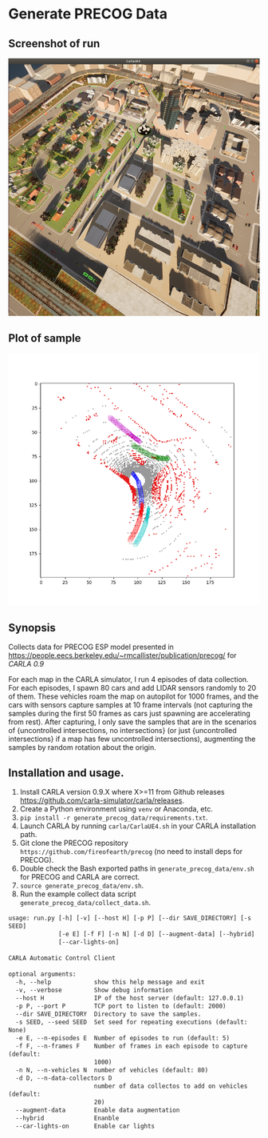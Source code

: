 # Generate PRECOG Data

## Screenshot of run

![run screenshot](https://raw.githubusercontent.com/fireofearth/generate_precog_data/master/assets/precog_generate_data.png)

## Plot of sample

![plot sample](https://raw.githubusercontent.com/fireofearth/generate_precog_data/master/assets/plot_sample.png)

## Synopsis

Collects data for PRECOG ESP model presented in <https://people.eecs.berkeley.edu/~rmcallister/publication/precog/> for *CARLA 0.9*

For each map in the CARLA simulator, I run 4 episodes of data collection. For each episodes, I spawn 80 cars and add LIDAR sensors randomly to 20 of them. These vehicles roam the map on autopilot for 1000 frames, and the cars with sensors capture samples at 10 frame intervals (not capturing the samples during the first 50 frames as cars just spawning are accelerating from rest). After capturing, I only save the samples that are in the scenarios of {uncontrolled intersections, no intersections} (or just {uncontrolled intersections} if a map has few uncontrolled intersections), augmenting the samples by random rotation about the origin.

## Installation and usage.

1. Install CARLA version 0.9.X where X>=11 from Github releases <https://github.com/carla-simulator/carla/releases>.
2. Create a Python environment using `venv` or Anaconda, etc.
3. `pip install -r generate_precog_data/requirements.txt`.
4. Launch CARLA by running `carla/CarlaUE4.sh` in your CARLA installation path.
5. Git clone the PRECOG repository `https://github.com/fireofearth/precog` (no need to install deps for PRECOG).
5. Double check the Bash exported paths in `generate_precog_data/env.sh` for PRECOG and CARLA are correct.
6. `source generate_precog_data/env.sh`.
7. Run the example collect data script `generate_precog_data/collect_data.sh`.

```
usage: run.py [-h] [-v] [--host H] [-p P] [--dir SAVE_DIRECTORY] [-s SEED]
              [-e E] [-f F] [-n N] [-d D] [--augment-data] [--hybrid]
              [--car-lights-on]

CARLA Automatic Control Client

optional arguments:
  -h, --help            show this help message and exit
  -v, --verbose         Show debug information
  --host H              IP of the host server (default: 127.0.0.1)
  -p P, --port P        TCP port to listen to (default: 2000)
  --dir SAVE_DIRECTORY  Directory to save the samples.
  -s SEED, --seed SEED  Set seed for repeating executions (default: None)
  -e E, --n-episodes E  Number of episodes to run (default: 5)
  -f F, --n-frames F    Number of frames in each episode to capture (default:
                        1000)
  -n N, --n-vehicles N  number of vehicles (default: 80)
  -d D, --n-data-collectors D
                        number of data collectos to add on vehicles (default:
                        20)
  --augment-data        Enable data augmentation
  --hybrid              Enanble
  --car-lights-on       Enable car lights
```
